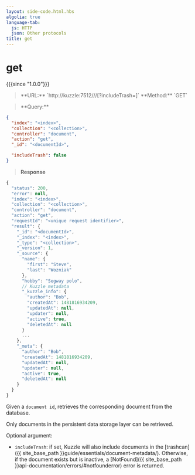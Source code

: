 ```yaml
---
layout: side-code.html.hbs
algolia: true
language-tab:
  js: HTTP
  json: Other protocols
title: get
---
```


# get

{{{since "1.0.0"}}}

<blockquote class="js">
<p>
**URL:** `http://kuzzle:7512/<index>/<collection>/<documentId>[?includeTrash=<boolean>]`  
**Method:** `GET`
</p>
</blockquote>

<blockquote class="json">
<p>
**Query:**
</p>
</blockquote>


```json
{
  "index": "<index>",
  "collection": "<collection>",
  "controller": "document",
  "action": "get",
  "_id": "<documentId>",

  "includeTrash": false
}
```

>**Response**

```javascript
{
  "status": 200,
  "error": null,
  "index": "<index>",
  "collection": "<collection>",
  "controller": "document",
  "action": "get",
  "requestId": "<unique request identifier>",
  "result": {
    "_id": "<documentId>",
    "_index": "<index>",
    "_type": "<collection>",
    "_version": 1,
    "_source": {
      "name": {
        "first": "Steve",
        "last": "Wozniak"
      },
      "hobby": "Segway polo",
      // Kuzzle metadata
      "_kuzzle_info": {
        "author": "Bob",
        "createdAt": 1481816934209,
        "updatedAt": null,
        "updater": null,
        "active": true,
        "deletedAt": null
      }
      ...
    },
    "_meta": {
      "author": "Bob",
      "createdAt": 1481816934209,
      "updatedAt": null,
      "updater": null,
      "active": true,
      "deletedAt": null
    }
  }
}
```

Given a `document id`, retrieves the corresponding document from the database.

Only documents in the persistent data storage layer can be retrieved.

Optional argument:

* `includeTrash`: if set, Kuzzle will also include documents in the [trashcan]({{ site_base_path }}guide/essentials/document-metadata/). Otherwise, if the document exists but is inactive, a [NotFound]({{ site_base_path }}api-documentation/errors/#notfounderror) error is returned.
